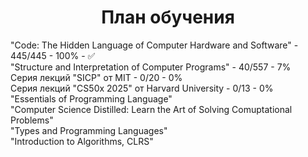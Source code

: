 <h1 align="center">План обучения</h1>

"Code: The Hidden Language of Computer Hardware and Software" - 445/445 - 100% - ✅
<br>
"Structure and Interpretation of Computer Programs" - 40/557 - 7%
<br>
Серия лекций "SICP" от MIT - 0/20 - 0%
<br>
Серия лекций "CS50x 2025" от Harvard University - 0/13 - 0%
<br>
"Essentials of Programming Language"
<br>
"Computer Science Distilled: Learn the Art of Solving Comuptational Problems"
<br>
"Types and Programming Languages"
<br>
"Introduction to Algorithms, CLRS"
